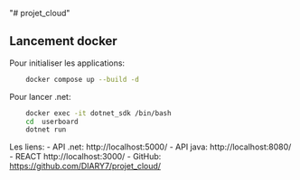 "# projet_cloud" 

## Lancement docker

Pour initialiser les applications:
```bash
    docker compose up --build -d
```

Pour lancer .net:
```bash
    docker exec -it dotnet_sdk /bin/bash
    cd  userboard
    dotnet run
```

Les liens:
    - API .net:
        http://localhost:5000/
    - API java:
        http://localhost:8080/ 
    - REACT
        http://localhost:3000/
    - GitHub:
        https://github.com/DIARY7/projet_cloud/
         